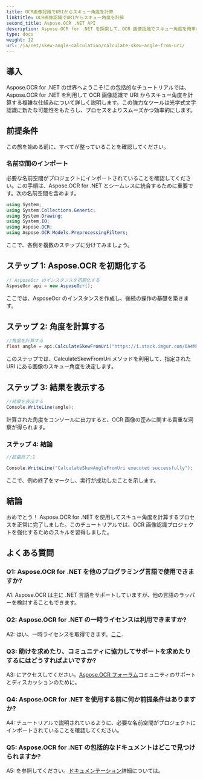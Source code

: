 ```yaml
---
title: OCR画像認識でURIからスキュー角度を計算
linktitle: OCR画像認識でURIからスキュー角度を計算
second_title: Aspose.OCR .NET API
description: Aspose.OCR for .NET を探索して、OCR 画像認識でスキュー角度を簡単に計算します。プロジェクトを正確かつ効率的に強化します。
type: docs
weight: 12
url: /ja/net/skew-angle-calculation/calculate-skew-angle-from-uri/
---
```

## 導入

Aspose.OCR for .NET の世界へようこそ!この包括的なチュートリアルでは、Aspose.OCR for .NET を利用して OCR 画像認識で URI からスキュー角度を計算する複雑な仕組みについて詳しく説明します。この強力なツールは光学式文字認識に新たな可能性をもたらし、プロセスをよりスムーズかつ効率的にします。

## 前提条件

この旅を始める前に、すべてが整っていることを確認してください。

### 名前空間のインポート

必要な名前空間がプロジェクトにインポートされていることを確認してください。この手順は、Aspose.OCR for .NET とシームレスに統合するために重要です。次の名前空間を含めます。

```csharp
using System;
using System.Collections.Generic;
using System.Drawing;
using System.IO;
using Aspose.OCR;
using Aspose.OCR.Models.PreprocessingFilters;
```

ここで、各例を複数のステップに分けてみましょう。

## ステップ 1: Aspose.OCR を初期化する

```csharp
// AsposeOcr のインスタンスを初期化する
AsposeOcr api = new AsposeOcr();
```

ここでは、AsposeOcr のインスタンスを作成し、後続の操作の基礎を築きます。

## ステップ 2: 角度を計算する

```csharp
//角度を計算する
float angle = api.CalculateSkewFromUri("https://i.stack.imgur.com/0A4M9.png");
```

このステップでは、CalculateSkewFromUri メソッドを利用して、指定された URI にある画像のスキュー角度を決定します。

## ステップ 3: 結果を表示する

```csharp
//結果を表示する
Console.WriteLine(angle);
```

計算された角度をコンソールに出力すると、OCR 画像の歪みに関する貴重な洞察が得られます。

### ステップ 4: 結論

```csharp
//拡張終了:1

Console.WriteLine("CalculateSkewAngleFromUri executed successfully");
```

ここで、例の終了をマークし、実行が成功したことを示します。

## 結論

おめでとう！ Aspose.OCR for .NET を使用してスキュー角度を計算するプロセスを正常に完了しました。このチュートリアルでは、OCR 画像認識プロジェクトを強化するためのスキルを習得しました。

## よくある質問

### Q1: Aspose.OCR for .NET を他のプログラミング言語で使用できますか?

A1: Aspose.OCR は主に .NET 言語をサポートしていますが、他の言語のラッパーを検討することもできます。

### Q2: Aspose.OCR for .NET の一時ライセンスは利用できますか?

 A2: はい、一時ライセンスを取得できます。[ここ](https://purchase.aspose.com/temporary-license/).

### Q3: 助けを求めたり、コミュニティに協力してサポートを求めたりするにはどうすればよいですか?

 A3: にアクセスしてください。[Aspose.OCR フォーラム](https://forum.aspose.com/c/ocr/16)コミュニティのサポートとディスカッションのために。

### Q4: Aspose.OCR for .NET を使用する前に何か前提条件はありますか?

A4: チュートリアルで説明されているように、必要な名前空間がプロジェクトにインポートされていることを確認してください。

### Q5: Aspose.OCR for .NET の包括的なドキュメントはどこで見つけられますか?

 A5: を参照してください。[ドキュメンテーション](https://reference.aspose.com/ocr/net/)詳細については。